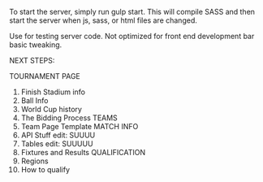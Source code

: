 To start the server, simply run gulp start.
This will compile SASS and then start the server when js, sass, or html files are changed.

Use for testing server code. Not optimized for front end development bar basic tweaking.


NEXT STEPS:

TOURNAMENT PAGE
1. Finish Stadium info
2. Ball Info
3. World Cup history
4. The Bidding Process
TEAMS
1. Team Page Template
MATCH INFO
1. API Stuff edit: SUUUU
2. Tables edit: SUUUUU
3. Fixtures and Results
QUALIFICATION
1. Regions
2. How to qualify
